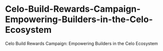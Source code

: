# Celo-Build-Rewards-Campaign-Empowering-Builders-in-the-Celo-Ecosystem
Celo Build Rewards Campaign: Empowering Builders in the Celo Ecosystem
